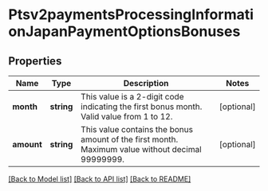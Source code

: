 # Ptsv2paymentsProcessingInformationJapanPaymentOptionsBonuses

## Properties
Name | Type | Description | Notes
------------ | ------------- | ------------- | -------------
**month** | **string** | This value is a 2-digit code indicating the first bonus month. Valid value from 1 to 12. | [optional] 
**amount** | **string** | This value contains the bonus amount of the first month. Maximum value without decimal 99999999. | [optional] 

[[Back to Model list]](../README.md#documentation-for-models) [[Back to API list]](../README.md#documentation-for-api-endpoints) [[Back to README]](../README.md)


